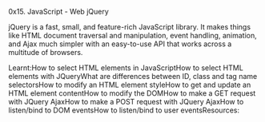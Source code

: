 0x15. JavaScript - Web jQuery

jQuery is a fast, small, and feature-rich JavaScript library. It makes things like HTML document traversal and manipulation, event handling, animation, and Ajax much simpler with an easy-to-use API that works across a multitude of browsers.

Learnt:How to select HTML elements in JavaScriptHow to select HTML elements with JQueryWhat are differences between ID, class and tag name selectorsHow to modify an HTML element styleHow to get and update an HTML element contentHow to modify the DOMHow to make a GET request with JQuery AjaxHow to make a POST request with JQuery AjaxHow to listen/bind to DOM eventsHow to listen/bind to user eventsResources:
